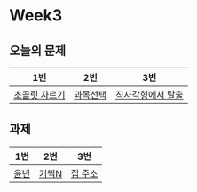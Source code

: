 # Week3

## 오늘의 문제

| 1번                                                   | 2번                                               | 3번                                                       |
| ----------------------------------------------------- | ------------------------------------------------- | --------------------------------------------------------- |
| [초콜릿 자르기](https://www.acmicpc.net/problem/2163) | [과목선택](https://www.acmicpc.net/problem/11948) | [직사각형에서 탈출](https://www.acmicpc.net/problem/1085) |

## 과제

| 1번                                          | 2번                                           | 3번                                             |
| -------------------------------------------- | --------------------------------------------- | ----------------------------------------------- |
| [윤년](https://www.acmicpc.net/problem/2753) | [기찍N](https://www.acmicpc.net/problem/2742) | [집 주소](https://www.acmicpc.net/problem/1284) |

